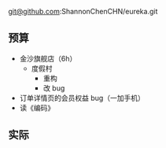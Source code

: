 
git@github.com:ShannonChenCHN/eureka.git


## 预算

- 金沙旗舰店（6h）
  - 度假村
    - 重构
    - 改 bug 
- 订单详情页的会员权益 bug（一加手机）
- 读《编码》

## 实际

